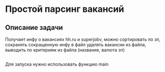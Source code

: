 # Простой парсинг вакансий
## Описание задачи
Получает инфу  о вакансиях hh.ru и superjobv, можно сортировать по зп, сохранять сокращенную инфу в файл удалять вакансии из файла, выводить по критериям из файла (название, валюта зп)
##
Для запуска нужно использовать функцию main
